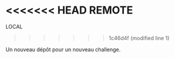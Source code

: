 <<<<<<< HEAD
REMOTE
=======
LOCAL
>>>>>>> 1c46d4f (modified line 1)

Un nouveau dépôt pour un nouveau challenge.
